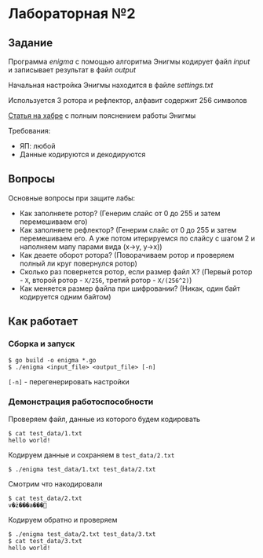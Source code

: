 # Лабораторная №2
## Задание

Программа _enigma_ с помощью алгоритма Энигмы кодирует файл _input_ и записывает результат в файл _output_

Начальная настройка Энигмы находится в файле _settings.txt_

Используется 3 ротора и рефлектор, алфавит содержит 256 символов

[Статья на хабре](https://habr.com/ru/post/217331/) с полным пояснением работы Энигмы

Требования:
- ЯП: любой
- Данные кодируются и декодируются

## Вопросы
Основные вопросы при защите лабы:
- Как заполняете ротор? (Генерим слайс от 0 до 255 и затем перемешиваем его)
- Как заполняете рефлектор? (Генерим слайс от 0 до 255 и затем перемешиваем его. 
А уже потом итерируемся по слайсу с шагом 2 и наполняем мапу парами вида (x->y, y->x))
- Как деаете оборот ротора? (Поворачиваем ротор и проверяем полный ли круг повернулся ротор)
- Сколько раз повернется ротор, если размер файл X? (Первый ротор - `X`, второй ротор - `X/256`, третий ротор - `X/(256^2)`)
- Как меняется размер файла при шифровании? (Никак, один байт кодируется одним байтом)

## Как работает
### Сборка и запуск
```shell
$ go build -o enigma *.go
$ ./enigma <input_file> <output_file> [-n]
```
`[-n]` - перегенерировать настройки

### Демонстрация работоспособности
Проверяем файл, данные из которого будем кодировать
```shell
$ cat test_data/1.txt
hello world!
```

Кодируем данные и сохраняем в `test_data/2.txt`
```shell
$ ./enigma test_data/1.txt test_data/2.txt
```
Смотрим что накодировали
```shell
$ cat test_data/2.txt
v�ż���a���
```

Кодируем обратно и проверяем
```shell
$ ./enigma test_data/2.txt test_data/3.txt
$ cat test_data/3.txt
hello world!
```